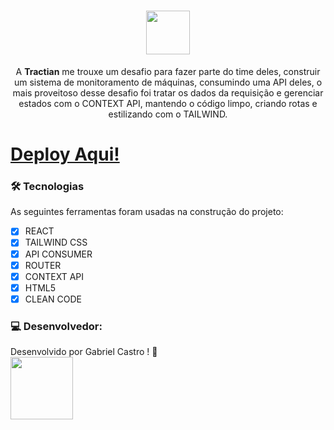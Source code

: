 <h1 align="center"><img height="70" src="https://tractian.com/intensivao3/logo-tractian.png"></h1>
 <p align="center">A <strong>Tractian</strong> me trouxe um desafio para fazer parte do time deles, construir um sistema de monitoramento de máquinas, consumindo uma API deles, o mais proveitoso desse desafio foi tratar os dados da requisição e gerenciar estados com o CONTEXT API, mantendo o código limpo, criando rotas e estilizando com o TAILWIND.</p>  
<h1>
 <a href="https://nifty-elion-f506fa.netlify.app/">Deploy Aqui!</a>
</h1>

### 🛠 Tecnologias

As seguintes ferramentas foram usadas na construção do projeto:

- [x] REACT
- [x] TAILWIND CSS
- [x] API CONSUMER
- [x] ROUTER
- [x] CONTEXT API
- [x] HTML5
- [x] CLEAN CODE

### 💻 Desenvolvedor:

Desenvolvido por Gabriel Castro ! 🥇  
    <img src="https://avatars.githubusercontent.com/u/61993679?s=460&u=970a557bb6ad3bf6ff644dc20d5b6d3cdd753a93&v=4" width="100px;" alt=""/>
